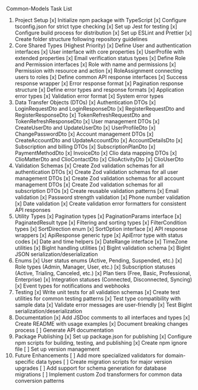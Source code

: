 Common-Models Task List
1. Project Setup
[x] Initialize npm package with TypeScript
[x] Configure tsconfig.json for strict type checking
[x] Set up Jest for testing
[x] Configure build process for distribution
[x] Set up ESLint and Prettier
[x] Create folder structure following repository guidelines
2. Core Shared Types (Highest Priority)
[x] Define User and authentication interfaces
[x] User interface with core properties
[x] UserProfile with extended properties
[x] Email verification status types
[x] Define Role and Permission interfaces
[x] Role with name and permissions
[x] Permission with resource and action
[x] RoleAssignment connecting users to roles
[x] Define common API response interfaces
[x] Success response wrapper
[x] Error response format
[x] Pagination response structure
[x] Define error types and response formats
[x] Application error types
[x] Validation error format
[x] System error types
3. Data Transfer Objects (DTOs)
[x] Authentication DTOs
[x] LoginRequestDto and LoginResponseDto
[x] RegisterRequestDto and RegisterResponseDto
[x] TokenRefreshRequestDto and TokenRefreshResponseDto
[x] User management DTOs
[x] CreateUserDto and UpdateUserDto
[x] UserProfileDto
[x] ChangePasswordDto
[x] Account management DTOs
[x] CreateAccountDto and UpdateAccountDto
[x] AccountDetailsDto
[x] Subscription and billing DTOs
[x] SubscriptionPlanDto
[x] PaymentMethodDto
[x] InvoiceDto
[x] Clio data mapping DTOs
[x] ClioMatterDto and ClioContactDto
[x] ClioActivityDto
[x] ClioUserDto
4. Validation Schemas
[x] Create Zod validation schemas for all authentication DTOs
[x] Create Zod validation schemas for all user management DTOs
[x] Create Zod validation schemas for all account management DTOs
[x] Create Zod validation schemas for all subscription DTOs
[x] Create reusable validation patterns
[x] Email validation
[x] Password strength validation
[x] Phone number validation
[x] Date validation
[x] Create validation error formatters for consistent API responses
5. Utility Types
[x] Pagination types
[x] PaginationParams interface
[x] PaginatedResult type
[x] Filtering and sorting types
[x] FilterCondition types
[x] SortDirection enum
[x] SortOption interface
[x] API response wrappers
[x] ApiResponse generic type
[x] ApiError type with status codes
[x] Date and time helpers
[x] DateRange interface
[x] TimeZone utilities
[x] BigInt handling utilities
[x] BigInt validation schema
[x] BigInt JSON serialization/deserialization
6. Enums
[x] User status enums (Active, Pending, Suspended, etc.)
[x] Role types (Admin, Manager, User, etc.)
[x] Subscription statuses (Active, Trialing, Canceled, etc.)
[x] Plan tiers (Free, Basic, Professional, Enterprise)
[x] Integration statuses (Connected, Disconnected, Syncing)
[x] Event types for notifications and webhooks
7. Testing
[x] Write unit tests for all validation schemas
[x] Create test utilities for common testing patterns
[x] Test type compatibility with sample data
[x] Validate error messages are user-friendly
[x] Test BigInt serialization/deserialization
8. Documentation
[x] Add JSDoc comments to all interfaces and types
[x] Create README with usage examples
[x] Document breaking changes process
[ ] Generate API documentation
9. Package Publishing
[x] Set up package.json for publishing
[x] Configure npm scripts for building, testing, and publishing
[x] Create npm ignore file
[ ] Set up version management
10. Future Enhancements
[ ] Add more specialized validators for domain-specific data types
[ ] Create migration scripts for major version upgrades
[ ] Add support for schema generation for database migrations
[ ] Implement custom Zod transformers for common data conversion patterns